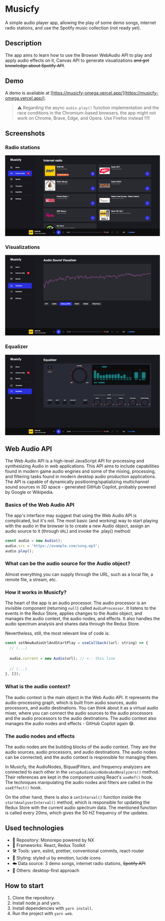 # Musicfy

A simple audio player app, allowing the play of some demo songs, internet radio stations, and use the Spotify music collection (not ready yet).

## Description

The app aims to learn how to use the Browser WebAudio API to play and apply audio effects on it, Canvas API to generate visualizations ~~and get knowledge about Spotify API~~.

## Demo

A demo is available at [https://musicfy-omega.vercel.app/](https://musicfy-omega.vercel.app/).

> ⚠️ Regarding the async `audio.play()` function implementation and the race conditions in the Chromium-based browsers, the app might not work on Chrome, Brave, Edge, and Opera. Use Firefox instead !!1!

## Screenshots

### Radio stations

![Radio](./screenshots/radio.png)

### Visualizations

![Visualizations](./screenshots/visualizer.png)

### Equalizer

![Equalizer](./screenshots/equalizer.png)

## Web Audio API

The Web Audio API is a high-level JavaScript API for processing and synthesizing Audio in web applications. This API aims to include capabilities found in modern game audio engines and some of the mixing, processing, and filtering tasks found in modern desktop audio production applications. The API is capable of dynamically positioning/spatializing multichannel sound sources in 3D space - generated GitHub Copilot, probably powered by Google or Wikipedia.

### Basics of the Web Audio API

The app's interface may suggest that using the Web Audio API is complicated, but it's not. The most basic (and working) way to start playing with the audio in the browser is to create a new Audio object, assign an audio source to it (through `URL`) and invoke the .play() method:

```javascript
const audio = new Audio();
audio.src = 'https://example.com/song.mp3';
audio.play();
```

### What can be the audio source for the Audio object?

Almost everything you can supply through the URL, such as a local file, a remote file, a stream, etc.

### How it works in Musicfy?

The heart of the app is an audio processor. The audio processor is an invisible component (returning `null`) called `AudioProcessor`. It listens to the events in the Redux Store, applies changes to the Audio object, and manages the audio context, the audio nodes, and effects. It also handles the audio spectrum analysis and shares data through the Redux Store.

Nevertheless, still, the most relevant line of code is:

```javascript
const setNewAudioUrlAndStartPlay = useCallback((url: string) => {
  // (...)

  audio.current = new Audio(url); // <-- this line

  // (...)
}, []);
```

### What is the audio context?

The audio context is the main object in the Web Audio API. It represents the audio-processing graph, which is built from audio sources, audio processors, and audio destinations. You can think about it as a virtual audio mixer, where you can connect the audio sources to the audio processors and the audio processors to the audio destinations. The audio context also manages the audio nodes and effects - GitHub Copilot again 😅.

### The audio nodes and effects

The audio nodes are the building blocks of the audio context. They are the audio sources, audio processors, and audio destinations. The audio nodes can be connected, and the audio context is responsible for managing them.

In Musicfy, the AudioNodes, BiquadFilters, and frequency analyzers are connected to each other in the `setupAudioGainNodesAndAnalyzers()` method. Their references are kept in the component using React's `useRef()` hook. The techniques manipulating the audio nodes and filters are called in the `useEffect()` hook.

On the other hand, there is also a `setInterval()` function inside the `startAnalyserInterval()` method, which is responsible for updating the Redux Store with the current audio spectrum data. The mentioned function is called every 20ms, which gives the 50 HZ frequency of the updates.

## Used technologies

- 🎁 Repository: Monorepo powered by NX
- 🧰 Frameworks: React, Redux Toolkit
- 🛠️ Tools: yarn, eslint, prettier, conventional commits, react-router
- 🎨 Styling: styled ui by emotion, lucide icons
- ☁️ Data source: 3 demo songs, internet radio stations, ~~Spotify API~~
- 💎 Others: desktop-first approach

## How to start

1. Clone the repository.
2. Install node.js and yarn.
3. Install dependencies with `yarn install`.
4. Run the project with `yarn web`.
